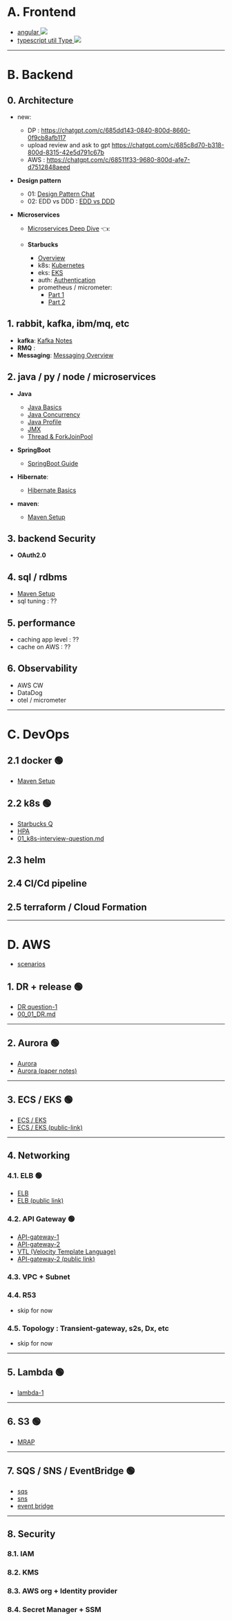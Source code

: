 # A. Frontend
- <a href="https://chat.deepseek.com/a/chat/s/cde1169c-f909-4927-a7c7-d3a3b38d5423" target="_blank"> angular <img src="https://img.shields.io/badge/View-ChatGPT_Conversation-blue?logo=openai&logoColor=white" /></a>
- <a href="https://chat.deepseek.com/a/chat/s/3c19b702-9118-49ed-9599-35975a1fbef5" target="_blank"> typescript util Type <img src="https://img.shields.io/badge/View-ChatGPT_Conversation-blue?logo=openai&logoColor=white" /></a>

---
# B. Backend

## 0. Architecture
- new:
  - DP : https://chatgpt.com/c/685dd143-0840-800d-8660-0f9cb8afb117
  - upload review and ask to gpt   https://chatgpt.com/c/685c8d70-b318-800d-8315-42e5d791c67b
  - AWS : https://chatgpt.com/c/68511f33-9680-800d-afe7-d7512848aeed
  
- **Design pattern**
    - 01: <a href="https://chat.deepseek.com/a/chat/s/81394dc5-20ff-45bb-8fc3-001520d7ef4f" target="_blank">Design Pattern Chat </a>
    - 02: EDD vs DDD : <a href="https://chat.deepseek.com/a/chat/s/065201f8-58cd-4064-ada2-c61075720515" target="_blank">EDD vs DDD</a>

- **Microservices**
    - <a href="https://chat.deepseek.com/a/chat/s/fd1a0ce0-8d75-4dfd-8db1-92a37a59257f" target="_blank">Microservices Deep Dive</a> :point_left::

    - **Starbucks**
        - <a href="https://chat.deepseek.com/a/chat/s/6e7456d4-cc1b-42be-ae19-c3ede730936f" target="_blank">Overview</a>
        - k8s: <a href="https://chat.deepseek.com/a/chat/s/7ad6e329-5ae5-4ae7-9d7c-e7fa955f4966" target="_blank">Kubernetes</a>
        - eks: <a href="https://chat.deepseek.com/a/chat/s/da139fc5-e06f-42e3-8419-a2c17a94a9cf" target="_blank">EKS</a>
        - auth: <a href="https://chat.deepseek.com/a/chat/s/1125c5bb-48e4-4aff-9e3e-4720011cfd45" target="_blank">Authentication</a>
        - prometheus / micrometer:
            - <a href="https://chat.deepseek.com/a/chat/s/5effe43a-7c05-433f-8df6-3326b6e311c6" target="_blank">Part 1</a>
            - <a href="https://chat.deepseek.com/a/chat/s/10950dfa-a361-4bb0-86d1-9e87b5de9db1" target="_blank">Part 2</a>

## 1. rabbit, kafka, ibm/mq, etc
- **kafka**: <a href="https://chat.deepseek.com/a/chat/s/135c1db5-d5c3-4cf3-8172-20d28b51e77d" target="_blank">Kafka Notes</a>
- **RMQ** :
- **Messaging**: <a href="https://chat.deepseek.com/a/chat/s/38ed83fb-e2ec-4f03-94f6-c4d5daea78d3" target="_blank">Messaging Overview</a>

## 2. java / py / node / microservices
- **Java**
    - <a href="https://chat.deepseek.com/a/chat/s/6346a9cc-7a8c-4aba-8de9-377c7723b468" target="_blank">Java Basics</a>
    - <a href="https://chat.deepseek.com/a/chat/s/ab56d698-a626-4c31-be40-1f19d55c2f25" target="_blank">Java Concurrency</a>
    - <a href="https://chat.deepseek.com/a/chat/s/22cbb9f6-690d-4231-b24e-1a98cb5d0a9c" target="_blank">Java Profile</a>
    - <a href="https://chat.deepseek.com/a/chat/s/54037123-7914-4b22-bc0e-04901c4c7c27" target="_blank">JMX</a>
    - <a href="https://chat.deepseek.com/a/chat/s/72fb223a-30f7-4d66-aab9-a6062959d6b9" target="_blank">Thread & ForkJoinPool</a>

- **SpringBoot**
    - <a href="https://chat.deepseek.com/a/chat/s/a959550c-7855-4b5b-b576-c759b780558d" target="_blank">SpringBoot Guide</a>

- **Hibernate**:
    - <a href="https://chat.deepseek.com/a/chat/s/8e1072c2-9522-4d97-8c6b-d6cdc8ef7c97" target="_blank">Hibernate Basics</a>

- **maven**:
    - <a href="https://chat.deepseek.com/a/chat/s/1d48393c-791e-4d20-9c28-c934ff151b15" target="_blank">Maven Setup</a>


## 3. backend Security
- **OAuth2.0**

## 4. sql / rdbms
- <a href="https://chatgpt.com/c/684f8fe5-c36c-800d-b8cd-f9e0b32887ce" target="_blank">Maven Setup</a>
- sql tuning : ??

## 5. performance
- caching app level : ??
- cache on AWS : ??

## 6. Observability
- AWS CW 
- DataDog
- otel / micrometer

---
# C. DevOps
## 2.1 docker  :green_circle:
- <a href="https://chat.deepseek.com/a/chat/s/91b5b6a2-4aa1-43bf-b594-21bab0c9549c " target="_blank">Maven Setup</a> 
## 2.2 k8s :green_circle:
- <a href="https://chat.deepseek.com/a/chat/s/da139fc5-e06f-42e3-8419-a2c17a94a9cf " target="_blank">Starbucks Q</a>
- <a href="https://chat.deepseek.com/a/chat/s/00db1638-b5bc-4a70-a585-4a487e210a63 " target="_blank">HPA</a>
- <a href="../../03_Kubernetes/01_k8s-interview-question.md" target="_blank">01_k8s-interview-question.md</a>

## 2.3 helm

## 2.4 CI/Cd pipeline

## 2.5 terraform / Cloud Formation

---
# D. AWS

- <a href="https://chatgpt.com/c/68511f33-9680-800d-afe7-d7512848aeed" target="_blank">scenarios</a>

## 1. DR + release :green_circle:
- <a href="https://chat.deepseek.com/a/chat/s/6ae96d81-254a-4034-876a-5c367b97e66f" target="_blank">DR question-1</a>
- <a href="../10_Architecture/00_01_DR.md" target="_blank">00_01_DR.md</a>

---
## 2. Aurora :green_circle:
- <a href="https://chatgpt.com/c/684cc581-6c3c-800d-9a2f-dbfbe1e8a353" target="_blank">Aurora</a>
- <a href="https://chatgpt.com/c/684d3c4c-82d8-800d-92c3-4ca50e71d841" target="_blank">Aurora (paper notes)</a>

---
## 3. ECS / EKS :green_circle:
- <a href="https://chatgpt.com/c/684b7e2d-0224-800d-a691-d2d1be4a7233" target="_blank">ECS / EKS</a>
- <a href="https://chatgpt.com/share/684dcfe0-a214-800d-9d65-c5e79af9cc75" target="_blank">ECS / EKS (public-link)</a>

---
## 4. Networking

### 4.1. ELB :green_circle:
- <a href="https://chatgpt.com/c/684f8847-c760-800d-903c-d86c1ebdd8f6" target="_blank">ELB</a>
- <a href="https://chatgpt.com/share/684f88fe-12d0-800d-aa10-3669a29b5301" target="_blank">ELB (public link)</a>

### 4.2. API Gateway :green_circle:
- <a href="https://chatgpt.com/c/684f8889-3744-800d-9b8c-97f019931060" target="_blank">API-gateway-1</a>
- <a href="https://chatgpt.com/c/68508a49-ff44-800d-93db-08808f55ccd7" target="_blank">API-gateway-2</a>
- <a href="https://chatgpt.com/c/68506cfe-9d68-800d-b0a6-a2471d33e514" target="_blank">VTL (Velocity Template Language)</a>
- <a href="https://chatgpt.com/share/684f8917-1a9c-800d-8dc9-d3ecd05a0d39" target="_blank">API-gateway-2 (public link)</a>

### 4.3. VPC + Subnet 

### 4.4. R53 
- skip for now
### 4.5. Topology : Transient-gateway, s2s, Dx, etc
- skip for now

---
## 5. Lambda :green_circle:
- <a href="https://chatgpt.com/c/684e2c1f-e040-800d-b0a6-48e345a7b9f1" target="_blank">lambda-1</a>

---
## 6. S3 :green_circle:
- <a href="https://chatgpt.com/c/684e115a-1404-800d-8610-cc6600417f02" target="_blank">MRAP</a>

---
## 7. SQS / SNS / EventBridge :green_circle:
- <a href="https://chatgpt.com/c/684e7573-afb0-800d-ae9d-6fd4b32cffc8" target="_blank">sqs</a>
- <a href="https://chatgpt.com/c/684e7596-67a8-800d-b010-495371801137" target="_blank">sns</a>
- <a href="https://chatgpt.com/c/684e75a3-5c84-800d-8b7a-2be49b76fc83" target="_blank">event bridge</a>

---
## 8. Security

### 8.1. IAM

### 8.2. KMS

### 8.3. AWS org + Identity provider

### 8.4. Secret Manager + SSM

